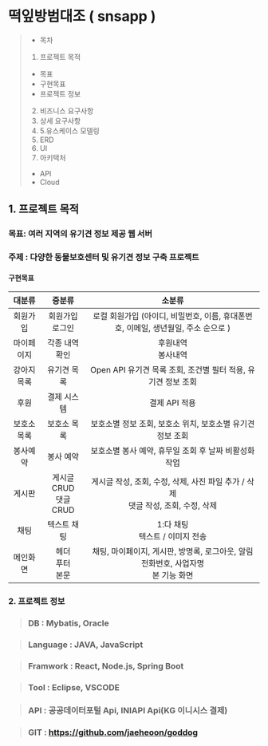 # 떡잎방범대조 ( snsapp )

>- 목차
>1. 프로젝트 목적
>   - 목표
>   - 구현목표
>   - 프로젝트 정보
>2. 비즈니스 요구사항 
>4. 상세 요구사항 
>5. 5.유스케이스 모델링 
>6. ERD 
>7. UI
>8. 아키택처
>   - API
>   - Cloud




## 1. 프로젝트 목적
### 목표: 여러 지역의 유기견 정보 제공 웹 서버
### 주제 : 다양한 동물보호센터 및 유기견 정보 구축 프로젝트
#### 구현목표

|  대분류  |                         중분류                         |                                              소분류                                           |
|:-----:|:---------------------------------------------------:|:------------------------------------------------------------------------------------------:|
| 회원가입  |                    회원가입<br/>로그인                  |             로컬 회원가입 (아이디, 비밀번호, 이름, 휴대폰번호, 이메일, 생년월일, 주소 순으로 )         |
| 마이페이지 |                    각종 내역 확인<br/>                 |             후원내역<br/>봉사내역<br/>                                                             |
|  강아지목록  |                  유기견 목록                         |             Open API 유기견 목록 조회, 조건별 필터 적용, 유기견 정보 조회                            |
|  후원  |                        결제 시스템                        |             결제 API 적용                                                                         |
|  보호소목록  |                   보호소 목록                        |             보호소별 정보 조회, 보호소 위치, 보호소별 유기견 정보 조회                               |
|  봉사예약  |                     봉사 예약                          |             보호소별 봉사 예약, 휴무일 조회 후 날짜 비활성화 작업                                    |
|  게시판  |                      게시글 CRUD<br/>댓글 CRUD          |             게시글 작성, 조회, 수정, 삭제, 사진 파일 추가 / 삭제 <br/> 댓글 작성, 조회, 수정, 삭제     |
|  채팅   |                       텍스트 채팅                        |             1:다 채팅<br/>텍스트 / 이미지 전송                                                     |
| 메인화면  |                      헤더<br/>푸터<br/>본문	            |             채팅, 마이페이지, 게시판, 방명록, 로그아웃, 알림<br/>전화번호, 사업자명<br/>본 기능 화면  |


### 2. 프로젝트 정보
> ### DB : Mybatis, Oracle

> ### Language : JAVA, JavaScript

> ### Framwork :  React, Node.js, Spring Boot

> ### Tool : Eclipse, VSCODE

> ### API :  공공데이터포털 Api, INIAPI Api(KG 이니시스 결제)

> ### GIT : https://github.com/jaeheoon/goddog


